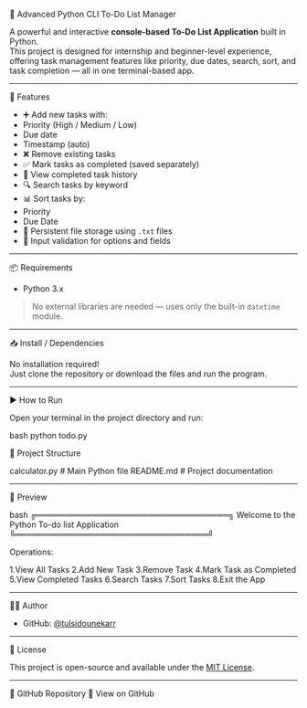 📝 Advanced Python CLI To-Do List Manager

A powerful and interactive **console-based To-Do List Application** built in Python.  
This project is designed for internship and beginner-level experience, offering task management features like priority, due dates, search, sort, and task completion — all in one terminal-based app.

---

 🚀 Features

 - ➕ Add new tasks with:
 - Priority (High / Medium / Low)
 - Due date
 - Timestamp (auto)
 - ❌ Remove existing tasks
 - ✅ Mark tasks as completed (saved separately)
 - 📂 View completed task history
 - 🔍 Search tasks by keyword
 - 📊 Sort tasks by:
 - Priority
 - Due Date
 - 💾 Persistent file storage using `.txt` files
 - 🧠 Input validation for options and fields

---

 📦 Requirements

- Python 3.x

> No external libraries are needed — uses only the built-in `datetime` module.

---

 📥 Install / Dependencies

No installation required!  
Just clone the repository or download the files and run the program.

---

 ▶️ How to Run

Open your terminal in the project directory and run:

bash
python todo.py

 📂 Project Structure


calculator.py   # Main Python file
README.md       # Project documentation


---

 📸 Preview

bash
╔══════════════════════════════════╗
Welcome to the Python To-do list Application
╚══════════════════════════════════╝


 Operations:

1.View All Tasks
2.Add New Task
3.Remove Task
4.Mark Task as Completed
5.View Completed Tasks
6.Search Tasks
7.Sort Tasks
8.Exit the App

---

 👨‍💻 Author

- GitHub: [@tulsidounekarr](https://github.com/tulsidounekarr)


---

 📄 License

This project is open-source and available under the [MIT License](LICENSE).

---
 
 🔗 GitHub Repository
 📁 View on GitHub



